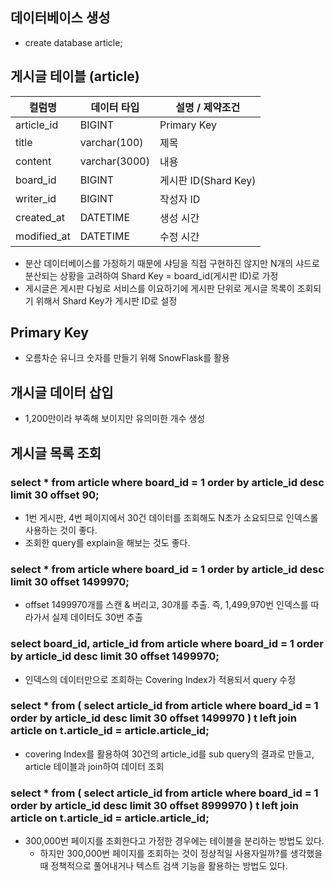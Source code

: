 ## 데이터베이스 생성
- create database article;

## 게시글 테이블 (article)
| 컬럼명        | 데이터 타입     | 설명 / 제약조건       |
|-------------|---------------|-------------------|
| article_id  | BIGINT        | Primary Key       |
| title       | varchar(100)  | 제목                |
| content     | varchar(3000) | 내용                |
| board_id    | BIGINT        | 게시판 ID(Shard Key) |
| writer_id   | BIGINT        | 작성자 ID            |
| created_at  | DATETIME      | 생성 시간             |
| modified_at | DATETIME      | 수정 시간             |

- 분산 데이터베이스를 가정하기 때문에 샤딩을 직접 구현하진 않지만 N개의 샤드로 분산되는 상황을 고려하여 Shard Key = board_id(게시판 ID)로 가정
- 게시글은 게시판 다뉭로 서비스를 이요하기에 게시판 단위로 게시글 목록이 조회되기 위해서 Shard Key가 게시판 ID로 설정


## Primary Key
- 오름차순 유니크 숫자를 만들기 위해 SnowFlask를 활용

## 개시글 데이터 삽입
- 1,200만이라 부족해 보이지만 유의미한 개수 생성

## 게시글 목록 조회
### select * from article where board_id = 1 order by article_id desc limit 30 offset 90;
- 1번 게시판, 4번 페이지에서 30건 데이터를 조회해도 N초가 소요되므로 인덱스롤 사용하는 것이 좋다.
- 조회한 query를 explain을 해보는 것도 좋다. 
### select * from article where board_id = 1 order by article_id desc limit 30 offset 1499970;
- offset 1499970개를 스캔 & 버리고, 30개를 추출. 즉, 1,499,970번 인덱스를 따라가서 실제 데이터도 30번 추출
### select board_id, article_id from article where board_id = 1 order by article_id desc limit 30 offset 1499970;
- 인덱스의 데이터만으로 조회하는 Covering Index가 적용되서 query 수정
### select * from (  select article_id from article where board_id = 1 order by article_id desc limit 30 offset 1499970 ) t left join article on t.article_id = article.article_id;
- covering Index를 활용하여 30건의 article_id를 sub query의 결과로 만들고, article 테이블과 join하여 데이터 조회
### select * from (  select article_id from article where board_id = 1 order by article_id desc limit 30 offset 8999970 ) t left join article on t.article_id = article.article_id;
- 300,000번 페이지를 조회한다고 가정한 경우에는 테이블을 분리하는 방법도 있다.
  - 하지만 300,000번 페이지를 조회하는 것이 정상적일 사용자일까?를 생각했을 때 정책적으로 풀어내거나 텍스트 검색 기능을 활용하는 방법도 있다.